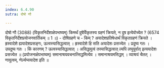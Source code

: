 ```yaml
---
index: 6.4.90
sutra: दोषो णौ

---
```

 दोषो णौ (3088) (विकृतनिर्देशाक्षेपभाष्यम्) किमर्थं दुषेर्विकृतस्य ग्रहणं क्रियते, न दुष इत्येवोच्येत ? (6574 विकृतनिर्देशप्रयोजनवार्तिकम् ॥ 1 ॥) - दोषिग्रहणे च - किम् ? अयादेशप्रतिषेधार्थं विकृतग्रहणं क्रियते । ह्रस्वादेशे ह्ययादेशप्रसङ्गः, ऊत्वस्यासिद्धत्वात् । ह्रस्वादेशे हि सति अयादेशः प्रसज्येत । प्रदूष्य गतः । उपदूष्य गतः । किं कारणम् ? ऊत्वस्यासिद्धत्वात् । असिद्धमूत्वं तस्यासिद्धत्वात् ल्यपि लघुपूर्वात् इत्ययादेशः प्रसज्येत ॥ (प्रयोजनाक्षेपभाष्यम्) समानाश्रयवचनात्सिद्धमित्येव । समानाश्रयमसिद्धम् । व्याश्रयं चैतत् । णावूत्वम्, णेर्ल्यप्ययादेश इति ॥ 